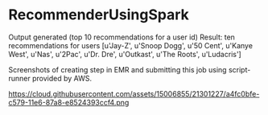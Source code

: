 # RecommenderUsingSpark

Output generated (top 10 recommendations for a user id)
Result: ten recommendations for users
[u'Jay-Z', u'Snoop Dogg', u'50 Cent', u'Kanye West', u'Nas', u'2Pac', u'Dr. Dre', u'Outkast', u'The Roots', u'Ludacris']

Screenshots of creating step in EMR and submitting this job using script-runner provided by AWS.

https://cloud.githubusercontent.com/assets/15006855/21301227/a4fc0bfe-c579-11e6-87a8-e8524393ccf4.png

